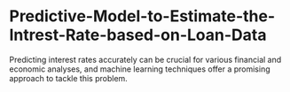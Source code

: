 # Predictive-Model-to-Estimate-the-Intrest-Rate-based-on-Loan-Data
 Predicting interest rates accurately can be crucial for various financial and economic analyses, and machine learning techniques offer a promising approach to tackle this problem.
